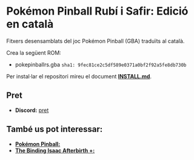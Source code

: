 # Pokémon Pinball Rubí i Safir: Edició en català

Fitxers desensamblats del joc Pokémon Pinball (GBA) traduïts al català.

Crea la següent ROM:

* pokepinballrs.gba `sha1: 9fec81ce2c5df589e0371a0bf2f92a5fe8db730b`

Per instal·lar el repositori mireu el document [**INSTALL.md**](INSTALL.md).

## Pret

- **Discord:** [pret][discord]


## També us pot interessar:


- [**Pokémon Pinball:**][pinballcat]
- [**The Binding Isaac Afterbirth +:**][a+]

[c]: https://twitter.com/PrCeTrencada
[pinballcat]: https://github.com/PrCeTrencada/pokepinball_cat
[a+]: https://github.com/PrCeTrencada/Isaac_AfterbirthPlus_cat
[discord]: https://discord.gg/d5dubZ3
